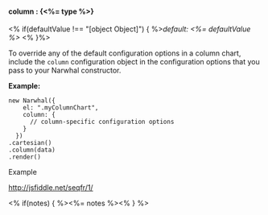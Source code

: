 #### **column** : {<%= type %>}

<% if(defaultValue !== "[object Object]") { %>*default: <%= defaultValue %>* <% }%>

To override any of the default configuration options in a column chart, include the `column` configuration object in the configuration options that you pass to your Narwhal constructor.

**Example:**

	new Narwhal({
	    el: ".myColumnChart",
	    column: {
	      // column-specific configuration options
	    }
	  })
	.cartesian()
	.column(data)
	.render()	

Example

http://jsfiddle.net/seqfr/1/

<% if(notes) { %><%= notes %><% } %>


